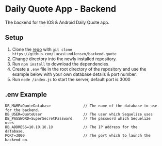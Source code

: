 # Daily Quote App - Backend
The backend for the IOS & Android Daily Quote app.

## Setup
1. Clone the [repo](https://github.com/LucasLundJensen/backend-quote) with `git clone https://github.com/LucasLundJensen/backend-quote`
2. Change directory into the newly installed repository.
3. Run `npm install` to download the dependencies.
4. Create a `.env` file in the root directory of the repository and use the example below with your own database details & port number.
5. Run `node /index.js` to start the server, default port is 3000

## .env Example
```
DB_MAME=QuoteDatabase               // The name of the database to use for the backend.
DB_USER=QuoteUser                   // The user which Sequelize uses
DB_PASSWORD=SuperSecretPassword     // The password which Sequelize uses
DB_ADDRESS=10.10.10.10              // The IP address for the database.
PORT=3000                           // The port which to launch the backend on.
```
